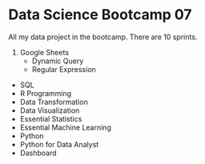 # Data Science Bootcamp 07
All my data project in the bootcamp. There are 10 sprints.
1. Google Sheets
   - Dynamic Query
   - Regular Expression
- SQL
- R Programming
- Data Transformation
- Data Visualization
- Essential Statistics
- Essential Machine Learning
- Python
- Python for Data Analyst
- Dashboard
